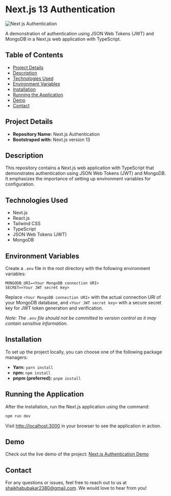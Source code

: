# Next.js 13 Authentication

![Next js Authentication](https://github.com/abubakar-shaikh-dev/nextjs-authentication/assets/64248752/fed125a3-6ddf-4339-b84f-d08e62715eab)

A demonstration of authentication using JSON Web Tokens (JWT) and MongoDB in a Next.js web application with TypeScript.

## Table of Contents

- [Project Details](#project-details)
- [Description](#description)
- [Technologies Used](#technologies-used)
- [Environment Variables](#environment-variables)
- [Installation](#installation)
- [Running the Application](#running-the-application)
- [Demo](#demo)
- [Contact](#contact)
  
## Project Details

- **Repository Name:** Next.js Authentication
- **Bootstraped with:** Next.js version 13

## Description

This repository contains a Next.js web application with TypeScript that demonstrates authentication using JSON Web Tokens (JWT) and MongoDB. It emphasizes the importance of setting up environment variables for configuration.

## Technologies Used

- Next.js
- React.js
- Tailwind CSS
- TypeScript
- JSON Web Tokens (JWT)
- MongoDB

## Environment Variables

Create a `.env` file in the root directory with the following environment variables:

```dotenv
MONGODB_URI=<Your MongoDB connection URI>
SECRET=<Your JWT secret key>
```

Replace `<Your MongoDB connection URI>` with the actual connection URI of your MongoDB database, and `<Your JWT secret key>` with a secure secret key for JWT token generation and verification.

*Note: The `.env` file should not be committed to version control as it may contain sensitive information.*

## Installation

To set up the project locally, you can choose one of the following package managers:

- **Yarn:** `yarn install`
- **npm:** `npm install`
- **pnpm (preferred):** `pnpm install`

## Running the Application

After the installation, run the Next.js application using the command:

```bash
npm run dev
```

Visit [http://localhost:3000](http://localhost:3000) in your browser to see the application in action.

## Demo

Check out the live demo of the project: [Next.js Authentication Demo](https://nextjs-authentication-demo.vercel.app/)

## Contact

For any questions or issues, feel free to reach out to us at shaikhabubakar2380@gmail.com. We would love to hear from you!
